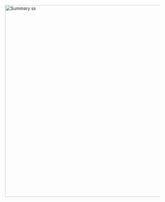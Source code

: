 <img width="1235" height="623" alt="Summary ss" src="https://github.com/user-attachments/assets/4832eceb-2b54-4f91-8fe8-9ca2d1e29683" />


